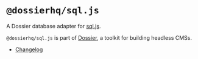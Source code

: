 # `@dossierhq/sql.js`

A Dossier database adapter for [sql.js](https://www.npmjs.com/package/sql.js).

`@dossierhq/sql.js` is part of [Dossier](https://www.dossierhq.dev/), a toolkit for building headless CMSs.

- [Changelog](./CHANGELOG.md)
